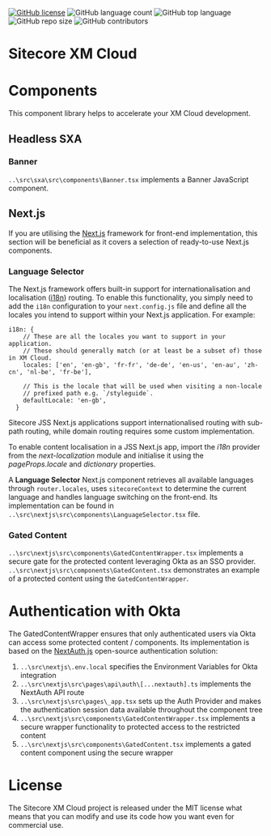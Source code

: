 [![GitHub license](https://img.shields.io/github/license/kate-orlova/sitecore-xm-cloud.svg)](https://github.com/kate-orlova/sitecore-xm-cloud/blob/master/LICENSE)
![GitHub language count](https://img.shields.io/github/languages/count/kate-orlova/sitecore-xm-cloud.svg?style=flat)
![GitHub top language](https://img.shields.io/github/languages/top/kate-orlova/sitecore-xm-cloud.svg?style=flat)
![GitHub repo size](https://img.shields.io/github/repo-size/kate-orlova/sitecore-xm-cloud.svg?style=flat)
![GitHub contributors](https://img.shields.io/github/contributors/kate-orlova/sitecore-xm-cloud)

# Sitecore XM Cloud

# Components
This component library helps to accelerate your XM Cloud development.

## Headless SXA
### Banner
`..\src\sxa\src\components\Banner.tsx` implements a Banner JavaScript component.

## Next.js
If you are utilising the [Next.js](https://nextjs.org/) framework for front-end implementation, this section will be beneficial as it covers a selection of ready-to-use Next.js components.

### Language Selector
The Next.js framework offers built-in support for internationalisation and localisation ([i18n](https://en.wikipedia.org/wiki/Internationalization_and_localization)) routing. To enable this functionality, you simply need to add the `i18n` configuration to your `next.config.js` file and define all the locales you intend to support within your Next.js application.
For example:
```
i18n: {
    // These are all the locales you want to support in your application.
    // These should generally match (or at least be a subset of) those in XM Cloud.
    locales: ['en', 'en-gb', 'fr-fr', 'de-de', 'en-us', 'en-au', 'zh-cn', 'nl-be', 'fr-be'],

    // This is the locale that will be used when visiting a non-locale
    // prefixed path e.g. `/styleguide`.
    defaultLocale: 'en-gb',	
  }
```

Sitecore JSS Next.js applications support internationalised routing with sub-path routing, while domain routing requires some custom implementation.

To enable content localisation in a JSS Next.js app, import the _i18n_ provider from the _next-localization_ module and initialise it using the _pageProps.locale_ and _dictionary_ properties.

A **Language Selector** Next.js component retrieves all available languages through `router.locales`, uses `sitecoreContext` to determine the current language and handles language switching on the front-end. Its implementation can be found in `..\src\nextjs\src\components\LanguageSelector.tsx` file.

### Gated Content
`..\src\nextjs\src\components\GatedContentWrapper.tsx` implements a secure gate for the protected content leveraging Okta as an SSO provider. `..\src\nextjs\src\components\GatedContent.tsx` demonstrates an example of a protected content using the `GatedContentWrapper`.

# Authentication with Okta
The GatedContentWrapper ensures that only authenticated users via Okta can access some protected content / components. Its implementation is based on the [NextAuth.js](https://next-auth.js.org/getting-started/introduction) open-source authentication solution:
1. `..\src\nextjs\.env.local` specifies the Environment Variables for Okta integration
2. `..\src\nextjs\src\pages\api\auth\[...nextauth].ts` implements the NextAuth API route
3. `..\src\nextjs\src\pages\_app.tsx` sets up the Auth Provider and makes the authentication session data available throughout the component tree
4. `..\src\nextjs\src\components\GatedContentWrapper.tsx` implements a secure wrapper functionality to protected access to the restricted content
5. `..\src\nextjs\src\components\GatedContent.tsx` implements a gated content component using the secure wrapper

   

# License
The Sitecore XM Cloud project is released under the MIT license what means that you can modify and use its code how you want even for commercial use.
